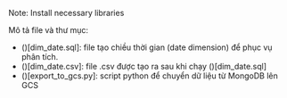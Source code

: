Note: Install necessary libraries

Mô tả file và thư mục:
- ()[dim_date.sql]: file tạo chiều thời gian (date dimension) để phục vụ phân tích.
- ()[dim_date.csv]: file .csv được tạo ra sau khi chạy ()[dim_date.sql]
- ()[export_to_gcs.py]: script python để chuyển dữ liệu từ MongoDB lên GCS
